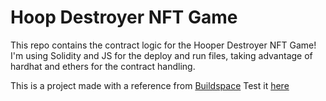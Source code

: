 # Hoop Destroyer NFT Game

This repo contains the contract logic for the Hooper Destroyer NFT Game! I'm using Solidity and JS for the deploy and run files, taking advantage of hardhat and ethers for the contract handling.

This is a project made with a reference from [Buildspace](https://t.co/bJftHYdTdW?amp=1)
Test it [here](https://hoop-destroyer-game.nestorolivaresh.repl.co/)
